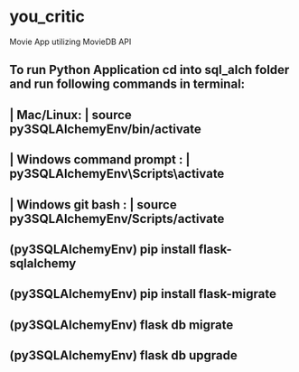 # you_critic
Movie App utilizing MovieDB API


To run Python Application cd into sql_alch folder and run following commands in terminal: 
------------------------------------------------------------------
| Mac/Linux: | source py3SQLAlchemyEnv/bin/activate                         
------------------------------------------------------------------
| Windows command prompt : | py3SQLAlchemyEnv\Scripts\activate       
------------------------------------------------------------------
| Windows git bash : | source py3SQLAlchemyEnv/Scripts/activate         
------------------------------------------------------------------
(py3SQLAlchemyEnv) pip install flask-sqlalchemy
------------------------------------------------------------------
(py3SQLAlchemyEnv) pip install flask-migrate
------------------------------------------------------------------
(py3SQLAlchemyEnv) flask db migrate
------------------------------------------------------------------
(py3SQLAlchemyEnv) flask db upgrade
------------------------------------------------------------------
